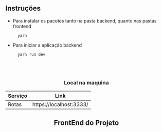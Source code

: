 ## Instruções 

- Para instalar os pacotes tanto na pasta backend, quanto nas pastas frontend
    
        yarn 
    
- Para iniciar a aplicação backend
    
        yarn run dev


<br>
<br>
<div align="center">

### Local na maquina
| Serviço | Link |
| ------ | ------ |
| Rotas | https://localhost:3333/ |

<div>



## FrontEnd do Projeto


